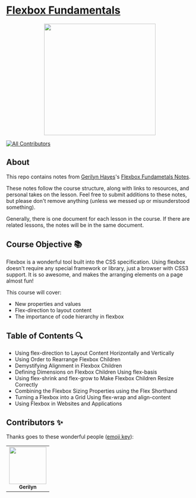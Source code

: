 # [Flexbox Fundamentals](https://egghead.io/courses/flexbox-fundamentals)

<p align="center"><img src="https://d2eip9sf3oo6c2.cloudfront.net/series/square_covers/000/000/036/full/EGH_Flexbox.png" width="300"></p>

<p align="center">
<!-- ALL-CONTRIBUTORS-BADGE:START - Do not remove or modify this section -->

[![All Contributors](https://img.shields.io/badge/all_contributors-1-orange.svg?style=flat-square)](#contributors-)

<!-- ALL-CONTRIBUTORS-BADGE:END -->

## About 

This repo contains notes from [Gerilyn Hayes](https://twitter.com/gerilynmhayes)'s [Flexbox Fundametals Notes](https://egghead.io/courses/flexbox-fundamentals).

These notes follow the course structure, along with links to resources, and personal takes on the lesson. Feel free to submit additions to these notes, but please don't remove anything (unless we messed up or misunderstood something).

Generally, there is one document for each lesson in the course. If there are related lessons, the notes will be in the same document.

</p>

## Course Objective 📚

Flexbox is a wonderful tool built into the CSS specification. Using flexbox doesn't require any special framework or library, just a browser with CSS3 support. It is so awesome, and makes the arranging elements on a page almost fun!

This course will cover:

- New properties and values
- Flex-direction to layout content
- The importance of code hierarchy in flexbox


## Table of Contents 🔍

- Using flex-direction to Layout Content Horizontally and Vertically
- Using Order to Rearrange Flexbox Children
- Demystifying Alignment in Flexbox Children
- Defining Dimensions on Flexbox Children Using flex-basis
- Using flex-shrink and flex-grow to Make Flexbox Children Resize Correctly
- Combining the Flexbox Sizing Properties using the Flex Shorthand
- Turning a Flexbox into a Grid Using flex-wrap and align-content
- Using Flexbox in Websites and Applications

## Contributors ✨

Thanks goes to these wonderful people ([emoji key](https://allcontributors.org/docs/en/emoji-key)):

<table>
  <tr>
    <td align="center"><a href="https://github.com/gerilynmhayes"><img src="https://avatars1.githubusercontent.com/u/49490974?s=460&u=50ff36702f3f9b324d584f11f4dd93aae544b146&v=4" width="100px;" alt=""/><br /><sub><b>Gerilyn</b></sub></a><br />
</table>